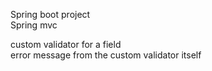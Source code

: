 

Spring boot project  
Spring mvc  

custom validator for a field  
error message from the custom validator itself